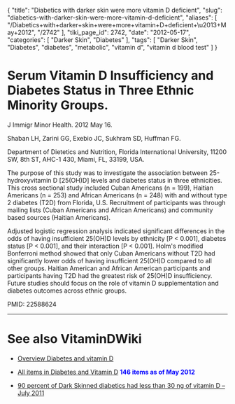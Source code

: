 {
    "title": "Diabetics with darker skin were more vitamin D deficient",
    "slug": "diabetics-with-darker-skin-were-more-vitamin-d-deficient",
    "aliases": [
        "/Diabetics+with+darker+skin+were+more+vitamin+D+deficient+\u2013+May+2012",
        "/2742"
    ],
    "tiki_page_id": 2742,
    "date": "2012-05-17",
    "categories": [
        "Darker Skin",
        "Diabetes"
    ],
    "tags": [
        "Darker Skin",
        "Diabetes",
        "diabetes",
        "metabolic",
        "vitamin d",
        "vitamin d blood test"
    ]
}


# Serum Vitamin D Insufficiency and Diabetes Status in Three Ethnic Minority Groups.

J Immigr Minor Health. 2012 May 16. 

Shaban LH, Zarini GG, Exebio JC, Sukhram SD, Huffman FG.

Department of Dietetics and Nutrition, Florida International University, 11200 SW, 8th ST, AHC-1 430, Miami, FL, 33199, USA.

The purpose of this study was to investigate the association between 25-hydroxyvitamin D <span>[25(OH)D]</span> levels and diabetes status in three ethnicities. This cross sectional study included Cuban Americans (n = 199), Haitian Americans (n = 253) and African Americans (n = 248) with and without type 2 diabetes (T2D) from Florida, U.S. Recruitment of participants was through mailing lists (Cuban Americans and African Americans) and community based sources (Haitian Americans). 

Adjusted logistic regression analysis indicated significant differences in the odds of having insufficient 25(OH)D levels by ethnicity <span>[P < 0.001]</span>, diabetes status <span>[P < 0.001]</span>, and their interaction <span>[P < 0.001]</span>. Holm's modified Bonferroni method showed that only Cuban Americans without T2D had significantly lower odds of having insufficient 25(OH)D compared to all other groups. Haitian American and African American participants and participants having T2D had the greatest risk of 25(OH)D insufficiency. Future studies should focus on the role of vitamin D supplementation and diabetes outcomes across ethnic groups.

PMID: 22588624

- - - - - - - - - - - - - - -

# See also VitaminDWiki

* [Overview Diabetes and vitamin D](/posts/overview-diabetes-and-vitamin-d)

* [All items in Diabetes and Vitamin D](https://www.VitaminDWiki.com/tiki-browse_categories.php?parentId=17&sort_mode=created_desc)  **<span style="color:#00F;">146 items as of May 2012</span>** 

* [90 percent of Dark Skinned diabetics had less than 30 ng of vitamin D – July 2011](/tags/90-percent-of-dark-skinned-diabetics-had-less-than-30-ng-of-vitamin-d-july-2011.html)
